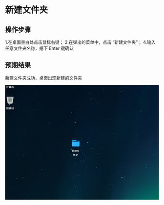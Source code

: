 # 新建文件夹

## 操作步骤

1.在桌面空白处点击鼠标右键；
2.在弹出的菜单中，点击 “新建文件夹”；
4.输入任意文件夹名称，摁下 Enter 键确认

## 预期结果

新建文件夹成功，桌面出现新建的文件夹

![新建文件夹.png](./img/新建文件夹.png)
